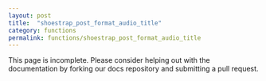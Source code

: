 ```yaml
---
layout: post
title:  "shoestrap_post_format_audio_title"
category: functions
permalink: functions/shoestrap_post_format_audio_title
---
```


This page is incomplete. Please consider helping out with the documentation by forking our docs repository and submitting a pull request.